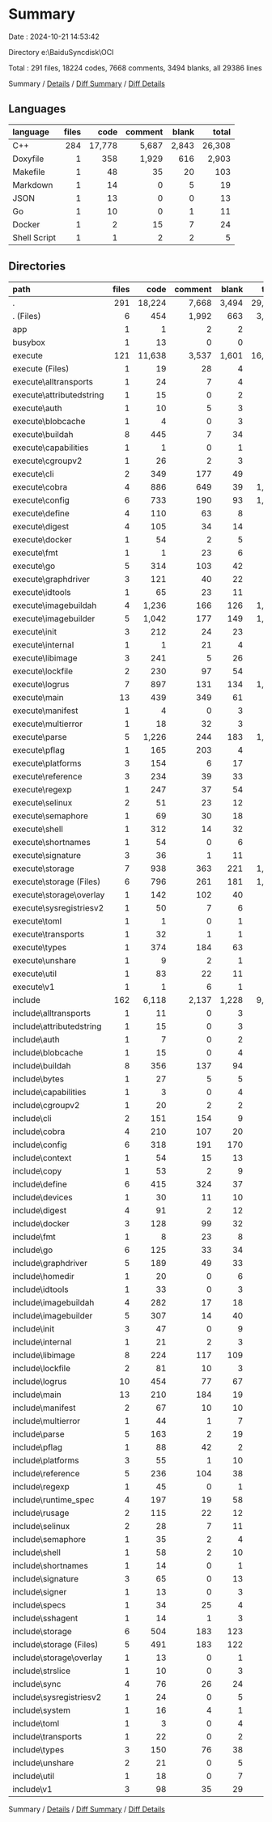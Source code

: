 # Summary

Date : 2024-10-21 14:53:42

Directory e:\\BaiduSyncdisk\\OCI

Total : 291 files,  18224 codes, 7668 comments, 3494 blanks, all 29386 lines

Summary / [Details](details.md) / [Diff Summary](diff.md) / [Diff Details](diff-details.md)

## Languages
| language | files | code | comment | blank | total |
| :--- | ---: | ---: | ---: | ---: | ---: |
| C++ | 284 | 17,778 | 5,687 | 2,843 | 26,308 |
| Doxyfile | 1 | 358 | 1,929 | 616 | 2,903 |
| Makefile | 1 | 48 | 35 | 20 | 103 |
| Markdown | 1 | 14 | 0 | 5 | 19 |
| JSON | 1 | 13 | 0 | 0 | 13 |
| Go | 1 | 10 | 0 | 1 | 11 |
| Docker | 1 | 2 | 15 | 7 | 24 |
| Shell Script | 1 | 1 | 2 | 2 | 5 |

## Directories
| path | files | code | comment | blank | total |
| :--- | ---: | ---: | ---: | ---: | ---: |
| . | 291 | 18,224 | 7,668 | 3,494 | 29,386 |
| . (Files) | 6 | 454 | 1,992 | 663 | 3,109 |
| app | 1 | 1 | 2 | 2 | 5 |
| busybox | 1 | 13 | 0 | 0 | 13 |
| execute | 121 | 11,638 | 3,537 | 1,601 | 16,776 |
| execute (Files) | 1 | 19 | 28 | 4 | 51 |
| execute\\alltransports | 1 | 24 | 7 | 4 | 35 |
| execute\\attributedstring | 1 | 15 | 0 | 2 | 17 |
| execute\\auth | 1 | 10 | 5 | 3 | 18 |
| execute\\blobcache | 1 | 4 | 0 | 3 | 7 |
| execute\\buildah | 8 | 445 | 7 | 34 | 486 |
| execute\\capabilities | 1 | 1 | 0 | 1 | 2 |
| execute\\cgroupv2 | 1 | 26 | 2 | 3 | 31 |
| execute\\cli | 2 | 349 | 177 | 49 | 575 |
| execute\\cobra | 4 | 886 | 649 | 39 | 1,574 |
| execute\\config | 6 | 733 | 190 | 93 | 1,016 |
| execute\\define | 4 | 110 | 63 | 8 | 181 |
| execute\\digest | 4 | 105 | 34 | 14 | 153 |
| execute\\docker | 1 | 54 | 2 | 5 | 61 |
| execute\\fmt | 1 | 1 | 23 | 6 | 30 |
| execute\\go | 5 | 314 | 103 | 42 | 459 |
| execute\\graphdriver | 3 | 121 | 40 | 22 | 183 |
| execute\\idtools | 1 | 65 | 23 | 11 | 99 |
| execute\\imagebuildah | 4 | 1,236 | 166 | 126 | 1,528 |
| execute\\imagebuilder | 5 | 1,042 | 177 | 149 | 1,368 |
| execute\\init | 3 | 212 | 24 | 23 | 259 |
| execute\\internal | 1 | 1 | 21 | 4 | 26 |
| execute\\libimage | 3 | 241 | 5 | 26 | 272 |
| execute\\lockfile | 2 | 230 | 97 | 54 | 381 |
| execute\\logrus | 7 | 897 | 131 | 134 | 1,162 |
| execute\\main | 13 | 439 | 349 | 61 | 849 |
| execute\\manifest | 1 | 4 | 0 | 3 | 7 |
| execute\\multierror | 1 | 18 | 32 | 3 | 53 |
| execute\\parse | 5 | 1,226 | 244 | 183 | 1,653 |
| execute\\pflag | 1 | 165 | 203 | 4 | 372 |
| execute\\platforms | 3 | 154 | 6 | 17 | 177 |
| execute\\reference | 3 | 234 | 39 | 33 | 306 |
| execute\\regexp | 1 | 247 | 37 | 54 | 338 |
| execute\\selinux | 2 | 51 | 23 | 12 | 86 |
| execute\\semaphore | 1 | 69 | 30 | 18 | 117 |
| execute\\shell | 1 | 312 | 14 | 32 | 358 |
| execute\\shortnames | 1 | 54 | 0 | 6 | 60 |
| execute\\signature | 3 | 36 | 1 | 11 | 48 |
| execute\\storage | 7 | 938 | 363 | 221 | 1,522 |
| execute\\storage (Files) | 6 | 796 | 261 | 181 | 1,238 |
| execute\\storage\\overlay | 1 | 142 | 102 | 40 | 284 |
| execute\\sysregistriesv2 | 1 | 50 | 7 | 6 | 63 |
| execute\\toml | 1 | 1 | 0 | 1 | 2 |
| execute\\transports | 1 | 32 | 1 | 1 | 34 |
| execute\\types | 1 | 374 | 184 | 63 | 621 |
| execute\\unshare | 1 | 9 | 2 | 1 | 12 |
| execute\\util | 1 | 83 | 22 | 11 | 116 |
| execute\\v1 | 1 | 1 | 6 | 1 | 8 |
| include | 162 | 6,118 | 2,137 | 1,228 | 9,483 |
| include\\alltransports | 1 | 11 | 0 | 3 | 14 |
| include\\attributedstring | 1 | 15 | 0 | 3 | 18 |
| include\\auth | 1 | 7 | 0 | 2 | 9 |
| include\\blobcache | 1 | 15 | 0 | 4 | 19 |
| include\\buildah | 8 | 356 | 137 | 94 | 587 |
| include\\bytes | 1 | 27 | 5 | 5 | 37 |
| include\\capabilities | 1 | 3 | 0 | 4 | 7 |
| include\\cgroupv2 | 1 | 20 | 2 | 2 | 24 |
| include\\cli | 2 | 151 | 154 | 9 | 314 |
| include\\cobra | 4 | 210 | 107 | 20 | 337 |
| include\\config | 6 | 318 | 191 | 170 | 679 |
| include\\context | 1 | 54 | 15 | 13 | 82 |
| include\\copy | 1 | 53 | 2 | 9 | 64 |
| include\\define | 6 | 415 | 324 | 37 | 776 |
| include\\devices | 1 | 30 | 11 | 10 | 51 |
| include\\digest | 4 | 91 | 2 | 12 | 105 |
| include\\docker | 3 | 128 | 99 | 32 | 259 |
| include\\fmt | 1 | 8 | 23 | 8 | 39 |
| include\\go | 6 | 125 | 33 | 34 | 192 |
| include\\graphdriver | 5 | 189 | 49 | 33 | 271 |
| include\\homedir | 1 | 20 | 0 | 6 | 26 |
| include\\idtools | 1 | 33 | 0 | 3 | 36 |
| include\\imagebuildah | 4 | 282 | 17 | 18 | 317 |
| include\\imagebuilder | 5 | 307 | 14 | 40 | 361 |
| include\\init | 3 | 47 | 0 | 9 | 56 |
| include\\internal | 1 | 21 | 2 | 3 | 26 |
| include\\libimage | 8 | 224 | 117 | 109 | 450 |
| include\\lockfile | 2 | 81 | 10 | 3 | 94 |
| include\\logrus | 10 | 454 | 77 | 67 | 598 |
| include\\main | 13 | 210 | 184 | 19 | 413 |
| include\\manifest | 2 | 67 | 10 | 10 | 87 |
| include\\multierror | 1 | 44 | 1 | 7 | 52 |
| include\\parse | 5 | 163 | 2 | 19 | 184 |
| include\\pflag | 1 | 88 | 42 | 2 | 132 |
| include\\platforms | 3 | 55 | 1 | 10 | 66 |
| include\\reference | 5 | 236 | 104 | 38 | 378 |
| include\\regexp | 1 | 45 | 0 | 1 | 46 |
| include\\runtime_spec | 4 | 197 | 19 | 58 | 274 |
| include\\rusage | 2 | 115 | 22 | 12 | 149 |
| include\\selinux | 2 | 28 | 7 | 11 | 46 |
| include\\semaphore | 1 | 35 | 2 | 4 | 41 |
| include\\shell | 1 | 58 | 2 | 10 | 70 |
| include\\shortnames | 1 | 14 | 0 | 1 | 15 |
| include\\signature | 3 | 65 | 0 | 13 | 78 |
| include\\signer | 1 | 13 | 0 | 3 | 16 |
| include\\specs | 1 | 34 | 25 | 4 | 63 |
| include\\sshagent | 1 | 14 | 1 | 3 | 18 |
| include\\storage | 6 | 504 | 183 | 123 | 810 |
| include\\storage (Files) | 5 | 491 | 183 | 122 | 796 |
| include\\storage\\overlay | 1 | 13 | 0 | 1 | 14 |
| include\\strslice | 1 | 10 | 0 | 3 | 13 |
| include\\sync | 4 | 76 | 26 | 24 | 126 |
| include\\sysregistriesv2 | 1 | 24 | 0 | 5 | 29 |
| include\\system | 1 | 16 | 4 | 1 | 21 |
| include\\toml | 1 | 3 | 0 | 4 | 7 |
| include\\transports | 1 | 22 | 0 | 2 | 24 |
| include\\types | 3 | 150 | 76 | 38 | 264 |
| include\\unshare | 2 | 21 | 0 | 5 | 26 |
| include\\util | 1 | 18 | 0 | 7 | 25 |
| include\\v1 | 3 | 98 | 35 | 29 | 162 |

Summary / [Details](details.md) / [Diff Summary](diff.md) / [Diff Details](diff-details.md)